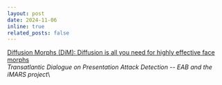 ```yaml
---
layout: post
date: 2024-11-06
inline: true
related_posts: false
---
```


[Diffusion Morphs (DiM): Diffusion is all you need for highly effective face morphs](/assets/pdf/eab_dc_talk_2024.pdf)\
*Transatlantic Dialogue on Presentation Attack Detection -- EAB and the iMARS project*\
<!--<sub>**Abstract.** </sub>-->
